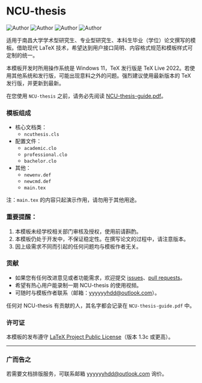 # NCU-thesis
<img src="https://img.shields.io/badge/latex-ncuthesis-green" alt="Author" /> <img src="https://img.shields.io/badge/release-v0.2a-orange" alt="Author" /> <img src="https://img.shields.io/badge/repo%20size-about%20520K-blue" alt="Author" /> <img src="https://img.shields.io/badge/licence-lppl1.3c-lightgray" alt="Author" />

适用于南昌大学学术型研究生、专业型研究生、本科生毕业（学位）论文撰写的模板。借助现代 LaTeX 技术，希望达到用户接口简明、内容格式规范和模板样式可定制的统一。

本模板开发时所用操作系统是 Windows 11，TeX 发行版是 TeX Live 2022。若使用其他系统和发行版，可能出现意料之外的问题。强烈建议使用最新版本的 TeX 发行版，并更新到最新。

在您使用 `NCU-thesis` 之前，请务必先阅读 [NCU-thesis-guide.pdf](https://github.com/Jin-bao/NCU-thesis/releases/download/v0.2a/NCU-thesis-guide.pdf)。

### 模板组成
- 核心文档类：
  - `ncuthesis.cls`
- 配置文件：
  - `academic.clo`
  - `professional.clo`
  - `bachelor.clo`
- 其他：
  - `newenv.def`
  - `newcmd.def`
  - `main.tex`

注：`main.tex` 的内容只起演示作用，请勿用于其他用途。

### 重要提醒：
1. 本模板未经学校相关部门审核及授权，使用前请斟酌。
2. 本模板仍处于开发中，不保证稳定性。在撰写论文的过程中，请注意版本。
3. 因上级需求不同而引起的任何问题均与模板作者无关。

### 贡献
- 如果您有任何改进意见或者功能需求，欢迎提交 [issues](https://github.com/Jin-bao/NCU-thesis/issues)、[pull requests](https://github.com/Jin-bao/NCU-thesis/pulls)。
- 希望有热心用户能录制一期 NCU-thesis 的使用视频。
- 可随时与模板作者联系（邮箱：yyyyyyhdd@outlook.com）。

任何对 NCU-thesis 有贡献的人，其名字都会记录在 `NCU-thesis-guide.pdf` 中。

### 许可证
本模板的发布遵守 [LaTeX Project Public License](http://www.latex-project.org/lppl.txt)（版本 1.3c 或更高）。

__________

### 广而告之
若需要文档排版服务，可联系邮箱 yyyyyyhdd@outlook.com 询价。
